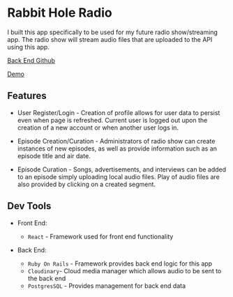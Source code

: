 # Rabbit Hole Radio

I built this app specifically to be used for my future radio show/streaming app. The radio show will stream audio files that are uploaded to the API using this app.

[Back End Github](https://github.com/ShaquilleClarke/Rabbit-Hole-Radio-BackEnd)

[Demo](https://youtu.be/li_6t6gbwV4)

## Features

* User Register/Login - Creation of profile allows for user data to persist even when page is refreshed. Current user is logged out upon the creation of a new account or when another user logs in. 

* Episode Creation/Curation - Administrators of radio show can create instances of new episodes, as well as provide information such as an episode title and air date.

* Episode Curation - Songs, advertisements, and interviews can be added to an episode simply uploading local audio files. Play of audio files are also provided by clicking on a created segment.


## Dev Tools

* Front End:
  * `React` - Framework used for front end functionality

* Back End:
  * `Ruby On Rails` - Framework provides back end logic for this app
  * `Cloudinary`- Cloud media manager which allows audio to be sent to the back end
  * `PostgresSQL` - Provides management for back end data
